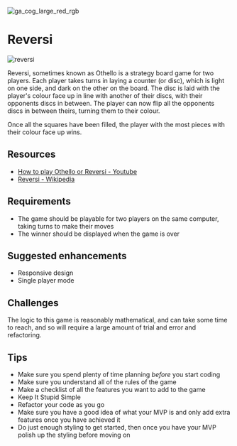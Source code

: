 ![ga_cog_large_red_rgb](https://cloud.githubusercontent.com/assets/40461/8183776/469f976e-1432-11e5-8199-6ac91363302b.png)

# Reversi

![reversi](https://media.git.generalassemb.ly/user/15120/files/daf26380-fec9-11e8-8dc3-6c154c0e5f99)

Reversi, sometimes known as Othello is a strategy board game for two players. Each player takes turns in laying a counter (or disc), which is light on one side, and dark on the other on the board. The disc is laid with the player's colour face up in line with another of their discs, with their opponents discs in between. The player can now flip all the opponents discs in between theirs, turning them to their colour.

Once all the squares have been filled, the player with the most pieces with their colour face up wins.

## Resources

- [How to play Othello or Reversi - Youtube](https://www.youtube.com/watch?v=Ol3Id7xYsY4)
- [Reversi - Wikipedia](https://en.wikipedia.org/wiki/Reversi)

## Requirements

- The game should be playable for two players on the same computer, taking turns to make their moves
- The winner should be displayed when the game is over

## Suggested enhancements

- Responsive design
- Single player mode

## Challenges

The logic to this game is reasonably mathematical, and can take some time to reach, and so will require a large amount of trial and error and refactoring.

## Tips

- Make sure you spend plenty of time planning _before_ you start coding
- Make sure you understand all of the rules of the game
- Make a checklist of all the features you want to add to the game
- Keep It Stupid Simple
- Refactor your code as you go
- Make sure you have a good idea of what your MVP is and only add extra features once you have achieved it
- Do just enough styling to get started, then once you have your MVP polish up the styling before moving on
